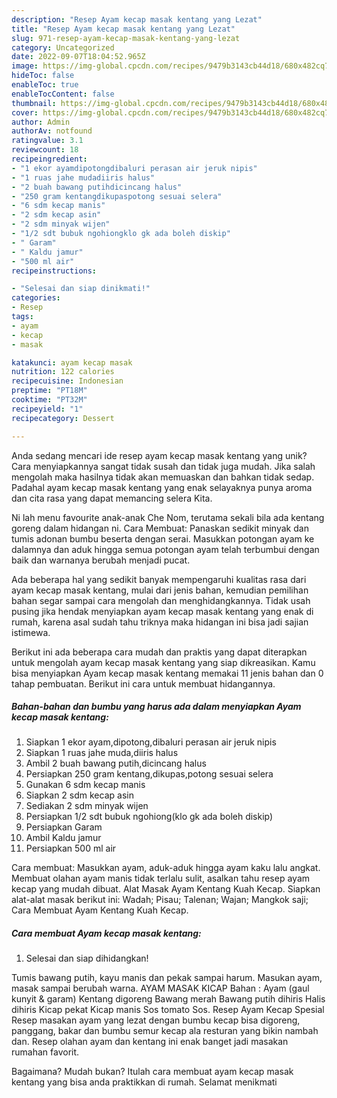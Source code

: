 ```yaml
---
description: "Resep Ayam kecap masak kentang yang Lezat"
title: "Resep Ayam kecap masak kentang yang Lezat"
slug: 971-resep-ayam-kecap-masak-kentang-yang-lezat
category: Uncategorized
date: 2022-09-07T18:04:52.965Z
image: https://img-global.cpcdn.com/recipes/9479b3143cb44d18/680x482cq70/ayam-kecap-masak-kentang-foto-resep-utama.jpg
hideToc: false
enableToc: true
enableTocContent: false
thumbnail: https://img-global.cpcdn.com/recipes/9479b3143cb44d18/680x482cq70/ayam-kecap-masak-kentang-foto-resep-utama.jpg
cover: https://img-global.cpcdn.com/recipes/9479b3143cb44d18/680x482cq70/ayam-kecap-masak-kentang-foto-resep-utama.jpg
author: Admin
authorAv: notfound
ratingvalue: 3.1
reviewcount: 18
recipeingredient:
- "1 ekor ayamdipotongdibaluri perasan air jeruk nipis"
- "1 ruas jahe mudadiiris halus"
- "2 buah bawang putihdicincang halus"
- "250 gram kentangdikupaspotong sesuai selera"
- "6 sdm kecap manis"
- "2 sdm kecap asin"
- "2 sdm minyak wijen"
- "1/2 sdt bubuk ngohiongklo gk ada boleh diskip"
- " Garam"
- " Kaldu jamur"
- "500 ml air"
recipeinstructions:

- "Selesai dan siap dinikmati!"
categories:
- Resep
tags:
- ayam
- kecap
- masak

katakunci: ayam kecap masak 
nutrition: 122 calories
recipecuisine: Indonesian
preptime: "PT18M"
cooktime: "PT32M"
recipeyield: "1"
recipecategory: Dessert

---
```





Anda sedang mencari ide resep ayam kecap masak kentang yang unik? Cara menyiapkannya sangat tidak susah dan tidak juga mudah. Jika salah mengolah maka hasilnya tidak akan memuaskan dan bahkan tidak sedap. Padahal ayam kecap masak kentang yang enak selayaknya punya aroma dan cita rasa yang dapat memancing selera Kita.





Ni lah menu favourite anak-anak Che Nom, terutama sekali bila ada kentang goreng dalam hidangan ni. Cara Membuat: Panaskan sedikit minyak dan tumis adonan bumbu beserta dengan serai. Masukkan potongan ayam ke dalamnya dan aduk hingga semua potongan ayam telah terbumbui dengan baik dan warnanya berubah menjadi pucat.

Ada beberapa hal yang sedikit banyak mempengaruhi kualitas rasa dari ayam kecap masak kentang, mulai dari jenis bahan, kemudian pemilihan bahan segar sampai cara mengolah dan menghidangkannya. Tidak usah pusing jika hendak menyiapkan ayam kecap masak kentang yang enak di rumah, karena asal sudah tahu triknya maka hidangan ini bisa jadi sajian istimewa.






Berikut ini ada beberapa cara mudah dan praktis yang dapat diterapkan untuk mengolah ayam kecap masak kentang yang siap dikreasikan. Kamu bisa menyiapkan Ayam kecap masak kentang memakai 11 jenis bahan dan 0 tahap pembuatan. Berikut ini cara untuk membuat hidangannya.

<!--inarticleads1-->

##### Bahan-bahan dan bumbu yang harus ada dalam menyiapkan Ayam kecap masak kentang:

1. Siapkan 1 ekor ayam,dipotong,dibaluri perasan air jeruk nipis
1. Siapkan 1 ruas jahe muda,diiris halus
1. Ambil 2 buah bawang putih,dicincang halus
1. Persiapkan 250 gram kentang,dikupas,potong sesuai selera
1. Gunakan 6 sdm kecap manis
1. Siapkan 2 sdm kecap asin
1. Sediakan 2 sdm minyak wijen
1. Persiapkan 1/2 sdt bubuk ngohiong(klo gk ada boleh diskip)
1. Persiapkan  Garam
1. Ambil  Kaldu jamur
1. Persiapkan 500 ml air


Cara membuat: Masukkan ayam, aduk-aduk hingga ayam kaku lalu angkat. Membuat olahan ayam manis tidak terlalu sulit, asalkan tahu resep ayam kecap yang mudah dibuat. Alat Masak Ayam Kentang Kuah Kecap. Siapkan alat-alat masak berikut ini: Wadah; Pisau; Talenan; Wajan; Mangkok saji; Cara Membuat Ayam Kentang Kuah Kecap. 

<!--inarticleads2-->

##### Cara membuat Ayam kecap masak kentang:


1. Selesai dan siap dihidangkan!

Tumis bawang putih, kayu manis dan pekak sampai harum. Masukan ayam, masak sampai berubah warna. AYAM MASAK KICAP Bahan : Ayam (gaul kunyit &amp; garam) Kentang digoreng Bawang merah Bawang putih dihiris Halis dihiris Kicap pekat Kicap manis Sos tomato Sos. Resep Ayam Kecap Spesial Resep masakan ayam yang lezat dengan bumbu kecap bisa digoreng, panggang, bakar dan bumbu semur kecap ala resturan yang bikin nambah dan. Resep olahan ayam dan kentang ini enak banget jadi masakan rumahan favorit. 

Bagaimana? Mudah bukan? Itulah cara membuat ayam kecap masak kentang yang bisa anda praktikkan di rumah. Selamat menikmati
